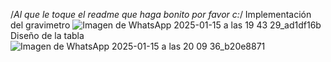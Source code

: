 
/*Al que le toque el readme que haga bonito por favor c:*/
Implementación del gravimetro
![Imagen de WhatsApp 2025-01-15 a las 19 43 29_ad1df16b](https://github.com/user-attachments/assets/2332000d-2729-4a00-a4a3-4af910f84559)
Diseño de la tabla
![Imagen de WhatsApp 2025-01-15 a las 20 09 36_b20e8871](https://github.com/user-attachments/assets/5a1b6dbf-c414-4d81-b7be-4152c568629a)
